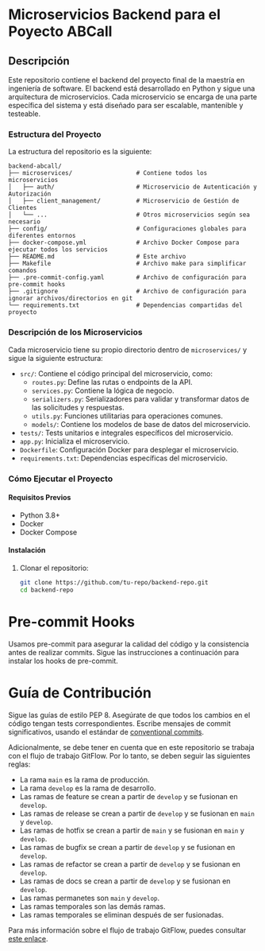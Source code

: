 # Microservicios Backend para el Poyecto ABCall

## Descripción
Este repositorio contiene el backend del proyecto final de la maestría en ingeniería de software. El backend está desarrollado en Python y sigue una arquitectura de microservicios. Cada microservicio se encarga de una parte específica del sistema y está diseñado para ser escalable, mantenible y testeable.

### Estructura del Proyecto
La estructura del repositorio es la siguiente:

```
backend-abcall/
├── microservices/                  # Contiene todos los microservicios
│   ├── auth/                       # Microservicio de Autenticación y Autorización
│   ├── client_management/          # Microservicio de Gestión de Clientes
│   └── ...                         # Otros microservicios según sea necesario
├── config/                         # Configuraciones globales para diferentes entornos
├── docker-compose.yml              # Archivo Docker Compose para ejecutar todos los servicios
├── README.md                       # Este archivo
├── Makefile                        # Archivo make para simplificar comandos
├── .pre-commit-config.yaml         # Archivo de configuración para pre-commit hooks
├── .gitignore                      # Archivo de configuración para ignorar archivos/directorios en git
└── requirements.txt                # Dependencias compartidas del proyecto

```


### Descripción de los Microservicios
Cada microservicio tiene su propio directorio dentro de `microservices/` y sigue la siguiente estructura:

- `src/`: Contiene el código principal del microservicio, como:
  - `routes.py`: Define las rutas o endpoints de la API.
  - `services.py`: Contiene la lógica de negocio.
  - `serializers.py`: Serializadores para validar y transformar datos de las solicitudes y respuestas.
  - `utils.py`: Funciones utilitarias para operaciones comunes.
  - `models/`: Contiene los modelos de base de datos del microservicio.
- `tests/`: Tests unitarios e integrales específicos del microservicio.
- `app.py`: Inicializa el microservicio.
- `Dockerfile`: Configuración Docker para desplegar el microservicio.
- `requirements.txt`: Dependencias específicas del microservicio.

### Cómo Ejecutar el Proyecto

#### Requisitos Previos
- Python 3.8+
- Docker
- Docker Compose

#### Instalación

1. Clonar el repositorio:
   ```bash
   git clone https://github.com/tu-repo/backend-repo.git
   cd backend-repo


# Pre-commit Hooks
Usamos pre-commit para asegurar la calidad del código y la consistencia antes de realizar commits. Sigue las instrucciones a continuación para instalar los hooks de pre-commit.

# Guía de Contribución
Sigue las guías de estilo PEP 8.
Asegúrate de que todos los cambios en el código tengan tests correspondientes.
Escribe mensajes de commit significativos, usando el estándar de [conventional commits](https://www.conventionalcommits.org/en/v1.0.0/).

Adicionalmente, se debe tener en cuenta que en este repositorio se trabaja con el flujo de trabajo GitFlow. Por lo tanto, se deben seguir las siguientes reglas:
- La rama `main` es la rama de producción.
- La rama `develop` es la rama de desarrollo.
- Las ramas de feature se crean a partir de `develop` y se fusionan en `develop`.
- Las ramas de release se crean a partir de `develop` y se fusionan en `main` y `develop`.
- Las ramas de hotfix se crean a partir de `main` y se fusionan en `main` y `develop`.
- Las ramas de bugfix se crean a partir de `develop` y se fusionan en `develop`.
- Las ramas de refactor se crean a partir de `develop` y se fusionan en `develop`.
- Las ramas de docs se crean a partir de `develop` y se fusionan en `develop`.
- Las ramas permanetes son `main` y `develop`.
- Las ramas temporales son las demás ramas.
- Las ramas temporales se eliminan después de ser fusionadas.

Para más información sobre el flujo de trabajo GitFlow, puedes consultar [este enlace](https://www.atlassian.com/es/git/tutorials/comparing-workflows/gitflow-workflow).
